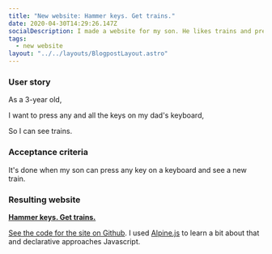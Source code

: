 ```yaml
---
title: "New website: Hammer keys. Get trains."
date: 2020-04-30T14:29:26.147Z
socialDescription: I made a website for my son. He likes trains and pressing keys on my keyboard.
tags:
  - new website
layout: "../../layouts/BlogpostLayout.astro"
---
```

### User story

As a 3-year old,

I want to press any and all the keys on my dad's keyboard,

So I can see trains.

### Acceptance criteria

It's done when my son can press any key on a keyboard and see a new train.

### Resulting website

**[Hammer keys. Get trains.](https://hammer-keys-get-trains.netlify.app)**

[See the code for the site on Github](https://github.com/edjw/hammer-keys-get-trains). I used [Alpine.js](https://github.com/alpinejs/alpine/) to learn a bit about that and declarative approaches Javascript.